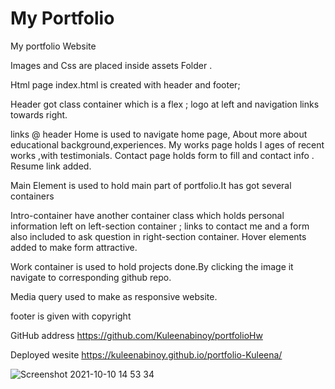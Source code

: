 # My Portfolio

My portfolio Website

Images and Css are placed inside assets Folder .

Html page index.html is created with header and footer;

Header got class container which is a flex ; logo at left and navigation links towards right.

links @ header
Home is used to navigate home page,
About more about educational background,experiences.
My works page holds I ages of recent works ,with testimonials.
Contact page holds form to fill and contact info .
Resume link added.

Main Element is used to hold main part of portfolio.It has got several containers

Intro-container have another container class
which holds personal information left on left-section container ;
links to contact me and a form also included to ask question in right-section container.
Hover elements added to make form attractive.

Work container is used to hold projects done.By clicking the image it navigate to corresponding github repo.

Media query used to make as responsive website.

footer is given with copyright

GitHub address https://github.com/Kuleenabinoy/portfolioHw

Deployed wesite https://kuleenabinoy.github.io/portfolio-Kuleena/

![Screenshot 2021-10-10 14 53 34](https://user-images.githubusercontent.com/86656634/136681181-9b33b6b2-3456-4071-af2f-9634c52fd1e4.png)
